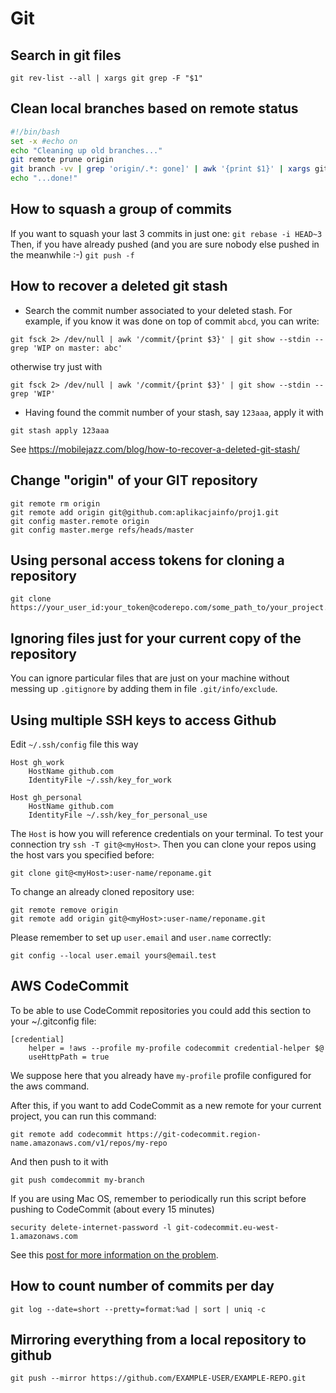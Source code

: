# Git
## Search in git files
`git rev-list --all | xargs git grep -F "$1"`

## Clean local branches based on remote status
```bash
#!/bin/bash
set -x #echo on
echo "Cleaning up old branches..."
git remote prune origin 
git branch -vv | grep 'origin/.*: gone]' | awk '{print $1}' | xargs git branch -d
echo "...done!"
```
## How to squash a group of commits
If you want to squash your last 3 commits in just one:
`git rebase -i HEAD~3`
Then, if you have already pushed (and you are sure nobody else pushed in the meanwhile :-)
`git push -f`

## How to recover a deleted git stash
- Search the commit number associated to your deleted stash. For example, if you know it was done on top of commit `abcd`, you can write:

`git fsck 2> /dev/null | awk '/commit/{print $3}' | git show --stdin --grep 'WIP on master: abc'`

otherwise try just with

`git fsck 2> /dev/null | awk '/commit/{print $3}' | git show --stdin --grep 'WIP'`
- Having found the commit number of your stash, say `123aaa`, apply it with

`git stash apply 123aaa`

See https://mobilejazz.com/blog/how-to-recover-a-deleted-git-stash/

## Change "origin" of your GIT repository
```
git remote rm origin
git remote add origin git@github.com:aplikacjainfo/proj1.git
git config master.remote origin
git config master.merge refs/heads/master
```

## Using personal access tokens for cloning a repository
```
git clone https://your_user_id:your_token@coderepo.com/some_path_to/your_project.git
```
## Ignoring files just for your current copy of the repository
You can ignore particular files that are just on your machine without messing up `.gitignore` by adding them in file
`.git/info/exclude`.

## Using multiple SSH keys to access Github
Edit `~/.ssh/config` file this way
```
Host gh_work
    HostName github.com
    IdentityFile ~/.ssh/key_for_work

Host gh_personal
    HostName github.com
    IdentityFile ~/.ssh/key_for_personal_use
```
The `Host` is how you will reference credentials on your terminal. To test your connection try `ssh -T git@<myHost>`.
Then you can clone your repos using the host vars you specified before:
```
git clone git@<myHost>:user-name/reponame.git
```
To change an already cloned repository use:
```
git remote remove origin
git remote add origin git@<myHost>:user-name/reponame.git
```

Please remember to set up `user.email` and `user.name` correctly:
```shell
git config --local user.email yours@email.test
```

## AWS CodeCommit
To be able to use CodeCommit repositories you could add this section to your  ~/.gitconfig  file:

```
[credential]
    helper = !aws --profile my-profile codecommit credential-helper $@
    useHttpPath = true
```

We suppose here that you already have `my-profile` profile configured for the aws command.

After this, if you want to add  CodeCommit as a new remote for your current project, you can run this command:
```
git remote add codecommit https://git-codecommit.region-name.amazonaws.com/v1/repos/my-repo
```

And then push to it with
```
git push comdecommit my-branch
```
If you are using Mac OS, remember to periodically run this script before pushing to CodeCommit (about every 15 minutes)
```
security delete-internet-password -l git-codecommit.eu-west-1.amazonaws.com
```
See this [post for more information on the problem](https://docs.aws.amazon.com/codecommit/latest/userguide/troubleshooting-ch.html).

## How to count number of commits per day
```
git log --date=short --pretty=format:%ad | sort | uniq -c
```

## Mirroring everything from a local repository to github
```
git push --mirror https://github.com/EXAMPLE-USER/EXAMPLE-REPO.git
```
